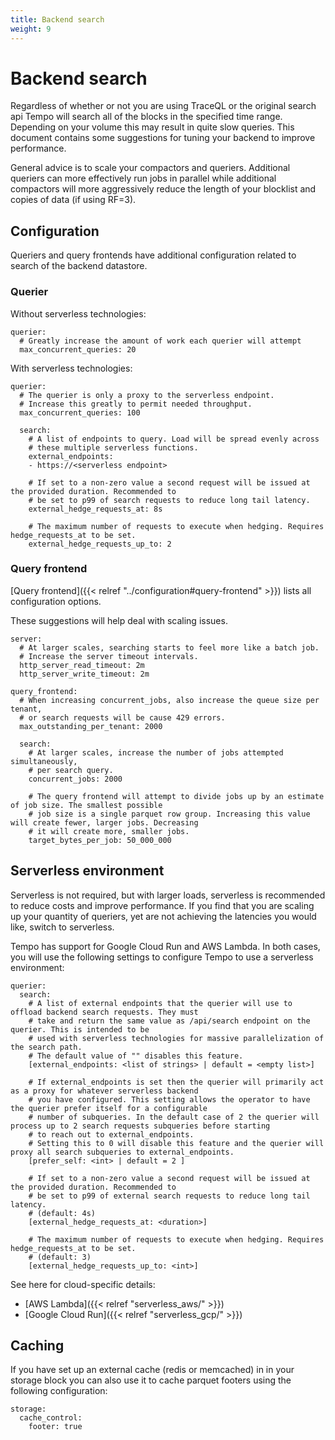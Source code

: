 ```yaml
---
title: Backend search
weight: 9
---
```


# Backend search

Regardless of whether or not you are using TraceQL or the original search api Tempo will search all of the blocks 
in the specified time range. Depending on your volume this may result in quite slow queries. This document contains
some suggestions for tuning your backend to improve performance.

General advice is to scale your compactors and queriers. Additional queriers can more effectively run jobs in parallel
while additional compactors will more aggressively reduce the length of your blocklist and copies of data (if using RF=3).

## Configuration

Queriers and query frontends have additional configuration related
to search of the backend datastore.

### Querier

Without serverless technologies:

```
querier:
  # Greatly increase the amount of work each querier will attempt
  max_concurrent_queries: 20
```

With serverless technologies:

```
querier:
  # The querier is only a proxy to the serverless endpoint.
  # Increase this greatly to permit needed throughput.
  max_concurrent_queries: 100

  search:
    # A list of endpoints to query. Load will be spread evenly across
    # these multiple serverless functions.
    external_endpoints:
    - https://<serverless endpoint>

    # If set to a non-zero value a second request will be issued at the provided duration. Recommended to
    # be set to p99 of search requests to reduce long tail latency.
    external_hedge_requests_at: 8s

    # The maximum number of requests to execute when hedging. Requires hedge_requests_at to be set.
    external_hedge_requests_up_to: 2
```

### Query frontend

[Query frontend]({{< relref "../configuration#query-frontend" >}}) lists all configuration
options.

These suggestions will help deal with scaling issues.

```
server:
  # At larger scales, searching starts to feel more like a batch job.
  # Increase the server timeout intervals.
  http_server_read_timeout: 2m
  http_server_write_timeout: 2m

query_frontend:
  # When increasing concurrent_jobs, also increase the queue size per tenant,
  # or search requests will be cause 429 errors.
  max_outstanding_per_tenant: 2000

  search:
    # At larger scales, increase the number of jobs attempted simultaneously,
    # per search query.
    concurrent_jobs: 2000

    # The query frontend will attempt to divide jobs up by an estimate of job size. The smallest possible
    # job size is a single parquet row group. Increasing this value will create fewer, larger jobs. Decreasing
    # it will create more, smaller jobs.
    target_bytes_per_job: 50_000_000
```

## Serverless environment

Serverless is not required, but with larger loads, serverless is recommended to reduce costs and
improve performance. If you find that you are scaling up your quantity of queriers, yet are not
achieving the latencies you would like, switch to serverless.

Tempo has support for Google Cloud Run and AWS Lambda. In both cases, you will use the following
settings to configure Tempo to use a serverless environment:

```
querier:
  search:
    # A list of external endpoints that the querier will use to offload backend search requests. They must
    # take and return the same value as /api/search endpoint on the querier. This is intended to be
    # used with serverless technologies for massive parallelization of the search path.
    # The default value of "" disables this feature.
    [external_endpoints: <list of strings> | default = <empty list>]

    # If external_endpoints is set then the querier will primarily act as a proxy for whatever serverless backend
    # you have configured. This setting allows the operator to have the querier prefer itself for a configurable
    # number of subqueries. In the default case of 2 the querier will process up to 2 search requests subqueries before starting
    # to reach out to external_endpoints.
    # Setting this to 0 will disable this feature and the querier will proxy all search subqueries to external_endpoints.
    [prefer_self: <int> | default = 2 ]

    # If set to a non-zero value a second request will be issued at the provided duration. Recommended to
    # be set to p99 of external search requests to reduce long tail latency.
    # (default: 4s)
    [external_hedge_requests_at: <duration>]

    # The maximum number of requests to execute when hedging. Requires hedge_requests_at to be set.
    # (default: 3)
    [external_hedge_requests_up_to: <int>]
```

See here for cloud-specific details:

- [AWS Lambda]({{< relref "serverless_aws/" >}})
- [Google Cloud Run]({{< relref "serverless_gcp/" >}})

## Caching

If you have set up an external cache (redis or memcached) in in your storage block you can also use it to cache
parquet footers using the following configuration:

```
storage:
  cache_control:
    footer: true
```